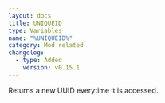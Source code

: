 ```yaml
---
layout: docs
title: UNIQUEID
type: Variables
name: "%UNIQUEID%"
category: Mod related
changelog:
  - type: Added
    version: v0.15.1
---
```

Returns a new UUID everytime it is accessed.
